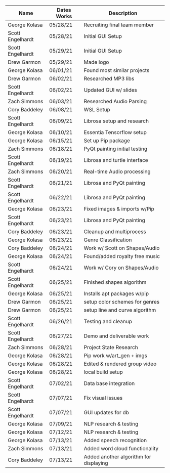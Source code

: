 |    Name          | Dates Works  |     Description                       |
| ---------------  | -----------  | ---------------------------           |
| George Kolasa    | 05/28/21     | Recruiting final team member          |
| Scott Engelhardt | 05/28/21     | Initial GUI Setup                     |
| Scott Engelhardt | 05/29/21     | Initial GUI Setup                     |
| Drew Garmon      | 05/29/21     | Made logo                             |
| George Kolasa    | 06/01/21     | Found most similar projects           |
| Drew Garmon      | 06/02/21     | Researched MP3 libs                   |
| Scott Engelhardt | 06/02/21     | Updated GUI w/ slides                 |
| Zach Simmons     | 06/03/21     | Researched Audio Parsing              |
| Cory Baddeley    | 06/08/21     | WSL Setup                             |
| Scott Engelhardt | 06/09/21     | Librosa setup and research            |
| George Kolasa    | 06/10/21     | Essentia Tensorflow setup             |
| George Kolasa    | 06/15/21     | Set up Pip package                    |
| Zach Simmons     | 06/18/21     | PyQt painting initial testing         |
| Scott Engelhardt | 06/19/21     | Librosa and turtle interface          |
| Zach Simmons     | 06/20/21     | Real-time Audio processing            |
| Scott Engelhardt | 06/21/21     | Librosa and PyQt painting             |
| Scott Engelhardt | 06/22/21     | Librosa and PyQt painting             |
| George Kolasa    | 06/23/21     | Fixed images & imports w/Pip          |
| Scott Engelhardt | 06/23/21     | Librosa and PyQt painting             |
| Cory Baddeley    | 06/23/21     | Cleanup and multiprocess              |
| George Kolasa    | 06/23/21     | Genre Classification                  |
| Cory Baddeley    | 06/24/21     | Work w/ Scott on Shapes/Audio         |
| George Kolasa    | 06/24/21     | Found/added royalty free music        |
| Scott Engelhardt | 06/24/21     | Work w/ Cory on Shapes/Audio          |
| Scott Engelhardt | 06/25/21     | Finished shapes algorithm             |
| George Kolasa    | 06/25/21     | Installs apt packages w/pip           |
| Drew Garmon      | 06/25/21     | setup color schemes for genres        |
| Drew Garmon      | 06/25/21     | setup line and curve algorithm        |
| Scott Engelhardt | 06/26/21     | Testing and cleanup                   |
| Scott Engelhardt | 06/27/21     | Demo and deliverable work             |
| Zach Simmons     | 06/28/21     | Project State Research                |
| George Kolasa    | 06/28/21     | Pip work w/art_gen + imgs             |
| George Kolasa    | 06/28/21     | Edited & rendered group video         |
| George Kolasa    | 06/28/21     | local build setup                     |
| Scott Engelhardt | 07/02/21     | Data base integration                 |
| Scott Engelhardt | 07/07/21     | Fix visual issues                     |
| Scott Engelhardt | 07/07/21     | GUI updates for db                    |
| George Kolasa    | 07/09/21     | NLP research & testing                |
| George Kolasa    | 07/12/21     | NLP research & testing                |
| George Kolasa    | 07/13/21     | Added speech recognition              |
| Zach Simmons     | 07/13/21     | Added word cloud functionality        |
| Cory Baddeley    | 07/13/21     | Added another algorithm for displaying|
